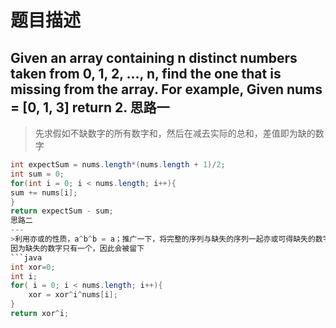 题目描述
===
Given an array containing n distinct numbers taken from 0, 1, 2, ..., n, find the one that is missing from the array.
For example,
Given nums = [0, 1, 3] return 2.
思路一
---
>先求假如不缺数字的所有数字和，然后在减去实际的总和，差值即为缺的数字
```java
int expectSum = nums.length*(nums.length + 1)/2;  
int sum = 0;
for(int i = 0; i < nums.length; i++){
sum += nums[i];
}
return expectSum - sum;
思路二
---
>利用亦或的性质，a^b^b = a；推广一下，将完整的序列与缺失的序列一起亦或可得缺失的数字，
因为缺失的数字只有一个，因此会被留下
```java
int xor=0;
int i;
for( i = 0; i < nums.length; i++){
	xor = xor^i^nums[i];
}
return xor^i;
